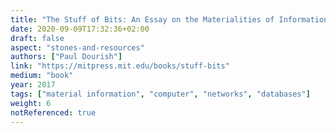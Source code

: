 ```yaml
---
title: "The Stuff of Bits: An Essay on the Materialities of Information"
date: 2020-09-09T17:32:36+02:00
draft: false
aspect: "stones-and-resources"
authors: ["Paul Dourish"]
link: "https://mitpress.mit.edu/books/stuff-bits"
medium: "book"
year: 2017
tags: ["material information", "computer", "networks", "databases"]
weight: 6
notReferenced: true
---
```

